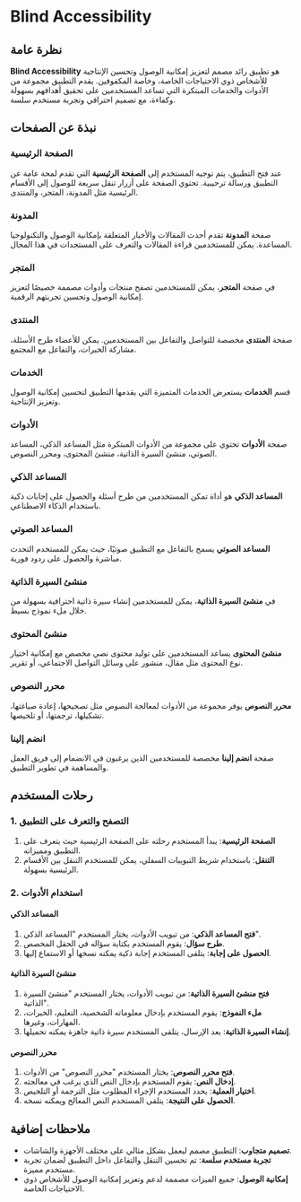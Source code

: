 # Blind Accessibility

## نظرة عامة

**Blind Accessibility** هو تطبيق رائد مصمم لتعزيز إمكانية الوصول وتحسين الإنتاجية للأشخاص ذوي الاحتياجات الخاصة، وخاصة المكفوفين. يقدم التطبيق مجموعة من الأدوات والخدمات المبتكرة التي تساعد المستخدمين على تحقيق أهدافهم بسهولة وكفاءة، مع تصميم احترافي وتجربة مستخدم سلسة.

## نبذة عن الصفحات

### الصفحة الرئيسية

عند فتح التطبيق، يتم توجيه المستخدم إلى **الصفحة الرئيسية** التي تقدم لمحة عامة عن التطبيق ورسالة ترحيبية. تحتوي الصفحة على أزرار تنقل سريعة للوصول إلى الأقسام الرئيسية مثل المدونة، المتجر، والمنتدى.

### المدونة

صفحة **المدونة** تقدم أحدث المقالات والأخبار المتعلقة بإمكانية الوصول والتكنولوجيا المساعدة. يمكن للمستخدمين قراءة المقالات والتعرف على المستجدات في هذا المجال.

### المتجر

في صفحة **المتجر**، يمكن للمستخدمين تصفح منتجات وأدوات مصممة خصيصًا لتعزيز إمكانية الوصول وتحسين تجربتهم الرقمية.

### المنتدى

صفحة **المنتدى** مخصصة للتواصل والتفاعل بين المستخدمين. يمكن للأعضاء طرح الأسئلة، مشاركة الخبرات، والتفاعل مع المجتمع.

### الخدمات

قسم **الخدمات** يستعرض الخدمات المتميزة التي يقدمها التطبيق لتحسين إمكانية الوصول وتعزيز الإنتاجية.

### الأدوات

صفحة **الأدوات** تحتوي على مجموعة من الأدوات المبتكرة مثل المساعد الذكي، المساعد الصوتي، منشئ السيرة الذاتية، منشئ المحتوى، ومحرر النصوص.

### المساعد الذكي

**المساعد الذكي** هو أداة تمكن المستخدمين من طرح أسئلة والحصول على إجابات ذكية باستخدام الذكاء الاصطناعي.

### المساعد الصوتي

**المساعد الصوتي** يسمح بالتفاعل مع التطبيق صوتيًا، حيث يمكن للمستخدم التحدث مباشرة والحصول على ردود فورية.

### منشئ السيرة الذاتية

في **منشئ السيرة الذاتية**، يمكن للمستخدمين إنشاء سيرة ذاتية احترافية بسهولة من خلال ملء نموذج بسيط.

### منشئ المحتوى

**منشئ المحتوى** يساعد المستخدمين على توليد محتوى نصي مخصص مع إمكانية اختيار نوع المحتوى مثل مقال، منشور على وسائل التواصل الاجتماعي، أو تقرير.

### محرر النصوص

**محرر النصوص** يوفر مجموعة من الأدوات لمعالجة النصوص مثل تصحيحها، إعادة صياغتها، تشكيلها، ترجمتها، أو تلخيصها.

### انضم إلينا

صفحة **انضم إلينا** مخصصة للمستخدمين الذين يرغبون في الانضمام إلى فريق العمل والمساهمة في تطوير التطبيق.

## رحلات المستخدم

### 1. التصفح والتعرف على التطبيق

1. **الصفحة الرئيسية**: يبدأ المستخدم رحلته على الصفحة الرئيسية حيث يتعرف على التطبيق ومميزاته.
2. **التنقل**: باستخدام شريط التبويبات السفلي، يمكن للمستخدم التنقل بين الأقسام الرئيسية بسهولة.

### 2. استخدام الأدوات

#### المساعد الذكي

1. **فتح المساعد الذكي**: من تبويب الأدوات، يختار المستخدم "المساعد الذكي".
2. **طرح سؤال**: يقوم المستخدم بكتابة سؤاله في الحقل المخصص.
3. **الحصول على إجابة**: يتلقى المستخدم إجابة ذكية يمكنه نسخها أو الاستماع إليها.

#### منشئ السيرة الذاتية

1. **فتح منشئ السيرة الذاتية**: من تبويب الأدوات، يختار المستخدم "منشئ السيرة الذاتية".
2. **ملء النموذج**: يقوم المستخدم بإدخال معلوماته الشخصية، التعليم، الخبرات، المهارات، وغيرها.
3. **إنشاء السيرة الذاتية**: بعد الإرسال، يتلقى المستخدم سيرة ذاتية جاهزة يمكنه تحميلها.

#### محرر النصوص

1. **فتح محرر النصوص**: يختار المستخدم "محرر النصوص" من الأدوات.
2. **إدخال النص**: يقوم المستخدم بإدخال النص الذي يرغب في معالجته.
3. **اختيار العملية**: يحدد المستخدم الإجراء المطلوب مثل الترجمة أو التلخيص.
4. **الحصول على النتيجة**: يتلقى المستخدم النص المعالج ويمكنه نسخه.

## ملاحظات إضافية

- **تصميم متجاوب**: التطبيق مصمم ليعمل بشكل مثالي على مختلف الأجهزة والشاشات.
- **تجربة مستخدم سلسة**: تم تحسين التنقل والتفاعل داخل التطبيق لضمان تجربة مستخدم مميزة.
- **إمكانية الوصول**: جميع الميزات مصممة لدعم وتعزيز إمكانية الوصول للأشخاص ذوي الاحتياجات الخاصة.